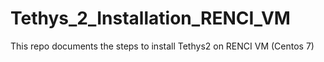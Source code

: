 # Tethys_2_Installation_RENCI_VM
This repo documents the steps to install Tethys2 on RENCI VM (Centos 7)
